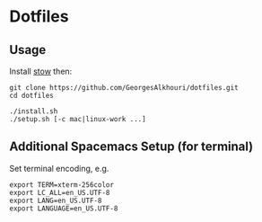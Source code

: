 # Dotfiles

## Usage 

Install [stow](https://www.gnu.org/software/stow/) then:

```shell
git clone https://github.com/GeorgesAlkhouri/dotfiles.git
cd dotfiles

./install.sh
./setup.sh [-c mac|linux-work ...]
```

## Additional Spacemacs Setup (for terminal)

Set terminal encoding, e.g.

```shell
export TERM=xterm-256color
export LC_ALL=en_US.UTF-8
export LANG=en_US.UTF-8
export LANGUAGE=en_US.UTF-8
```




